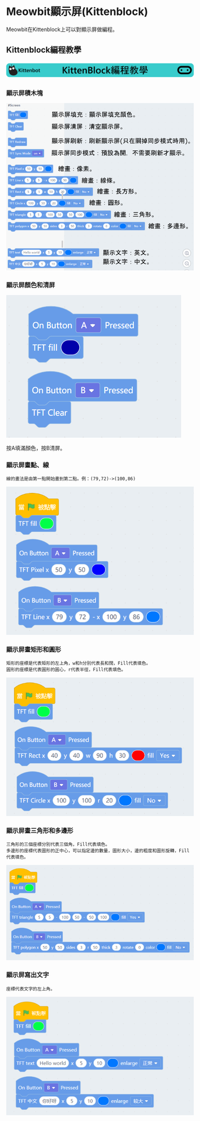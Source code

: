 # Meowbit顯示屏(Kittenblock)

Meowbit在Kittenblock上可以對顯示屏做編程。

##  Kittenblock編程教學

![](../functional_module/PWmodules/images/kbbanner.png)

### 顯示屏積木塊

![](./images/kb11.png)

### 顯示屏顏色和清屏

![](./images/tft1.png)

按A填滿顏色，按B清屏。

### 顯示屏畫點、線

    線的畫法是由第一點開始畫到第二點。例：(79,72)->(100,86)

![](./images/tft2.png)

### 顯示屏畫矩形和圓形

    矩形的座標是代表矩形的左上角，w和h分別代表長和闊，Fill代表填色。
    圓形的座標是代表圓形的圓心，r代表半徑，Fill代表填色。

![](./images/tft3.png)


    
### 顯示屏畫三角形和多邊形

    三角形的三個座標分別代表三個角，Fill代表填色。
    多邊形的座標代表圖形的正中心，可以指定邊的數量，圖形大小，邊的粗度和圖形旋轉，Fill代表填色。


![](./images/tft4.png)


### 顯示屏寫出文字

    座標代表文字的左上角。

![](./images/tft5.png)

